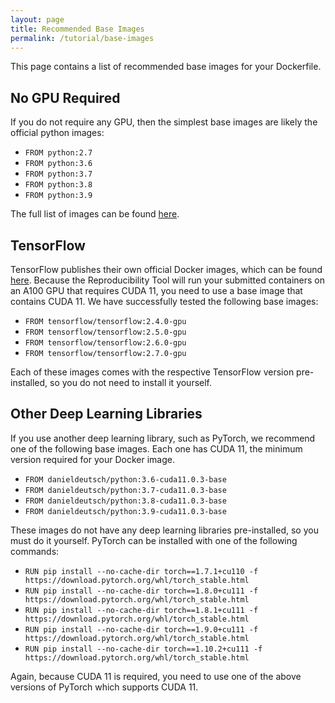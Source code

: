 ```yaml
---
layout: page
title: Recommended Base Images
permalink: /tutorial/base-images
---
```


This page contains a list of recommended base images for your Dockerfile.

## No GPU Required
If you do not require any GPU, then the simplest base images are likely the official python images:
- `FROM python:2.7`
- `FROM python:3.6`
- `FROM python:3.7`
- `FROM python:3.8`
- `FROM python:3.9`

The full list of images can be found [here](https://hub.docker.com/_/python?tab=tags&page=1).

## TensorFlow
TensorFlow publishes their own official Docker images, which can be found [here](https://hub.docker.com/r/tensorflow/tensorflow/tags).
Because the Reproducibility Tool will run your submitted containers on an A100 GPU that requires CUDA 11, you need to use a base image that contains CUDA 11.
We have successfully tested the following base images:
- `FROM tensorflow/tensorflow:2.4.0-gpu`
- `FROM tensorflow/tensorflow:2.5.0-gpu`
- `FROM tensorflow/tensorflow:2.6.0-gpu`
- `FROM tensorflow/tensorflow:2.7.0-gpu`

Each of these images comes with the respective TensorFlow version pre-installed, so you do not need to install it yourself.

## Other Deep Learning Libraries
If you use another deep learning library, such as PyTorch, we recommend one of the following base images.
Each one has CUDA 11, the minimum version required for your Docker image.
- `FROM danieldeutsch/python:3.6-cuda11.0.3-base`
- `FROM danieldeutsch/python:3.7-cuda11.0.3-base`
- `FROM danieldeutsch/python:3.8-cuda11.0.3-base`
- `FROM danieldeutsch/python:3.9-cuda11.0.3-base`

These images do not have any deep learning libraries pre-installed, so you must do it yourself.
PyTorch can be installed with one of the following commands:
- `RUN pip install --no-cache-dir torch==1.7.1+cu110 -f https://download.pytorch.org/whl/torch_stable.html`
- `RUN pip install --no-cache-dir torch==1.8.0+cu111 -f https://download.pytorch.org/whl/torch_stable.html`
- `RUN pip install --no-cache-dir torch==1.8.1+cu111 -f https://download.pytorch.org/whl/torch_stable.html`
- `RUN pip install --no-cache-dir torch==1.9.0+cu111 -f https://download.pytorch.org/whl/torch_stable.html`
- `RUN pip install --no-cache-dir torch==1.10.2+cu111 -f https://download.pytorch.org/whl/torch_stable.html`

Again, because CUDA 11 is required, you need to use one of the above versions of PyTorch which supports CUDA 11.